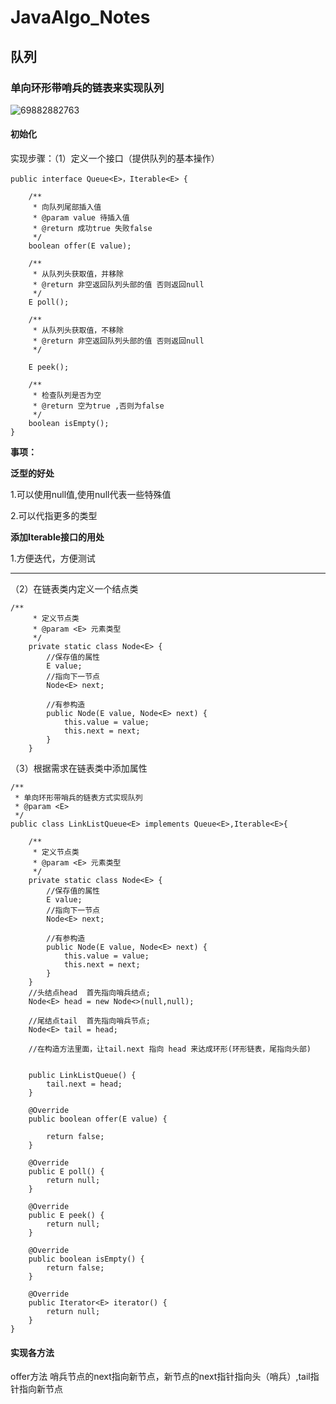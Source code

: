 # JavaAlgo_Notes

## 队列

### 单向环形带哨兵的链表来实现队列

![69882882763](D:\develop\LeetCode_Algorithm-implementation\src\main\java\assets\1698828827634.png)





#### 初始化

实现步骤：（1）定义一个接口（提供队列的基本操作）

```
public interface Queue<E>，Iterable<E> {

    /**
     * 向队列尾部插入值
     * @param value 待插入值
     * @return 成功true 失败false
     */
    boolean offer(E value);

    /**
     * 从队列头获取值，并移除
     * @return 非空返回队列头部的值 否则返回null
     */
    E poll();

    /**
     * 从队列头获取值，不移除
     * @return 非空返回队列头部的值 否则返回null
     */

    E peek();

    /**
     * 检查队列是否为空
     * @return 空为true ,否则为false
     */
    boolean isEmpty();
}

```

**事项：**

**泛型的好处**

1.可以使用null值,使用null代表一些特殊值

2.可以代指更多的类型

**添加Iterable接口的用处**

1.方便迭代，方便测试

--------------------------------------------------------------------------------------------------------

（2）在链表类内定义一个结点类

```
/**
     * 定义节点类
     * @param <E> 元素类型
     */
    private static class Node<E> {
        //保存值的属性
        E value;
        //指向下一节点
        Node<E> next;

        //有参构造
        public Node(E value, Node<E> next) {
            this.value = value;
            this.next = next;
        }
    }
```

（3）根据需求在链表类中添加属性

```
/**
 * 单向环形带哨兵的链表方式实现队列
 * @param <E>
 */
public class LinkListQueue<E> implements Queue<E>,Iterable<E>{

    /**
     * 定义节点类
     * @param <E> 元素类型
     */
    private static class Node<E> {
        //保存值的属性
        E value;
        //指向下一节点
        Node<E> next;

        //有参构造
        public Node(E value, Node<E> next) {
            this.value = value;
            this.next = next;
        }
    }
    //头结点head  首先指向哨兵结点;
    Node<E> head = new Node<>(null,null);

    //尾结点tail  首先指向哨兵节点;
    Node<E> tail = head;

    //在构造方法里面，让tail.next 指向 head 来达成环形(环形链表，尾指向头部)


    public LinkListQueue() {
        tail.next = head;
    }

    @Override
    public boolean offer(E value) {
        
        return false;
    }

    @Override
    public E poll() {
        return null;
    }

    @Override
    public E peek() {
        return null;
    }

    @Override
    public boolean isEmpty() {
        return false;
    }

    @Override
    public Iterator<E> iterator() {
        return null;
    }
}
```

#### 实现各方法

offer方法 哨兵节点的next指向新节点，新节点的next指针指向头（哨兵）,tail指针指向新节点







